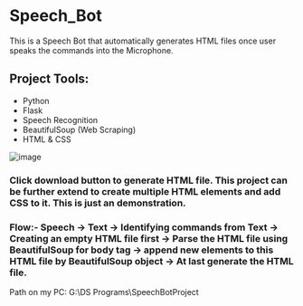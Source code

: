 # Speech_Bot

This is a Speech Bot that automatically generates HTML files once user speaks the commands into the Microphone.
## Project Tools:
- Python
- Flask
- Speech Recognition
- BeautifulSoup (Web Scraping)
- HTML & CSS

![image](https://github.com/akshaytekam/Speech_Bot/assets/42464327/fc827188-3516-4409-964b-f223de344f88)


### Click download button to generate HTML file. This project can be further extend to create multiple HTML elements and add CSS to it. This is just an demonstration.

### Flow:-  Speech -> Text -> Identifying commands from Text -> Creating an empty HTML file first -> Parse the HTML file using BeautifulSoup for body tag -> append new elements to this HTML file by BeautifulSoup object -> At last generate the HTML file.

Path on my PC: G:\DS Programs\SpeechBotProject
